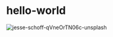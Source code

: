 # hello-world

![jesse-schoff-qVneOrTN06c-unsplash](https://github.com/user-attachments/assets/acadc071-23f4-4db5-b538-e8ded35b2d67)